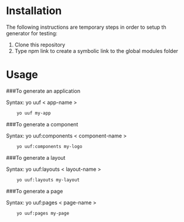 Installation
============

The following instructions are temporary steps in order to setup th generator for testing:

1. Clone this repository
2. Type npm link  to create a symbolic link to the global modules folder


Usage
=====

###To generate an application

Syntax: yo uuf  < app-name >

```bash
	yo uuf my-app
```

###To generate a component

Syntax:  yo uuf:components < component-name >

```bash
	yo uuf:components my-logo
```

###To generate a layout 

Syntax:	yo uuf:layouts < layout-name > 

```bash
	yo uuf:layouts my-layout
```

###To generate a page

Syntax: yo uuf:pages < page-name >

```bash
	yo uuf:pages my-page
```
